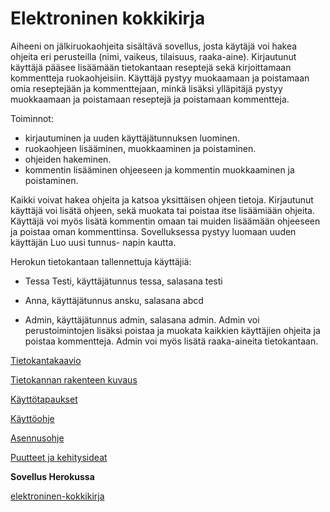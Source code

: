 # Elektroninen kokkikirja

Aiheeni on jälkiruokaohjeita sisältävä sovellus, josta käytäjä voi hakea ohjeita eri perusteilla 
(nimi, vaikeus, tilaisuus, raaka-aine). Kirjautunut käyttäjä pääsee lisäämään tietokantaan reseptejä sekä 
kirjoittamaan kommentteja ruokaohjeisiin. Käyttäjä pystyy muokaamaan ja poistamaan omia reseptejään ja kommenttejaan, minkä lisäksi ylläpitäjä pystyy muokkaamaan ja poistamaan reseptejä ja poistamaan kommentteja. 

Toiminnot:
- kirjautuminen ja uuden käyttäjätunnuksen luominen.
- ruokaohjeen lisääminen, muokkaaminen ja poistaminen.
- ohjeiden hakeminen.
- kommentin lisääminen ohjeeseen ja kommentin muokkaaminen ja poistaminen.

Kaikki voivat hakea ohjeita ja katsoa yksittäisen ohjeen tietoja. Kirjautunut käyttäjä voi lisätä ohjeen, sekä muokata tai poistaa itse lisäämiään ohjeita. Käyttäjä voi myös lisätä kommentin omaan tai muiden lisäämään ohjeeseen ja poistaa oman kommenttinsa. Sovelluksessa pystyy luomaan uuden käyttäjän Luo uusi tunnus- napin kautta.

Herokun tietokantaan tallennettuja käyttäjiä:

- Tessa Testi, käyttäjätunnus tessa, salasana testi
- Anna, käyttäjätunnus ansku, salasana abcd

- Admin, käyttäjätunnus admin, salasana admin. 
Admin voi perustoimintojen lisäksi poistaa ja muokata kaikkien käyttäjien ohjeita ja poistaa kommentteja. Admin voi myös lisätä raaka-aineita tietokantaan.

[Tietokantakaavio](https://github.com/IidaHamalainen/elektroninen-kokkikirja/blob/master/dokumentaatio/kuvat/elektroninen-kokkikirja.png)

[Tietokannan rakenteen kuvaus](https://github.com/IidaHamalainen/elektroninen-kokkikirja/blob/master/dokumentaatio/tietokantarakenteen%20kuvaus.md)

[Käyttötapaukset](https://github.com/IidaHamalainen/elektroninen-kokkikirja/blob/master/dokumentaatio/K%C3%A4ytt%C3%B6tapaukset.md)

[Käyttöohje](https://github.com/IidaHamalainen/elektroninen-kokkikirja/blob/master/dokumentaatio/K%C3%A4ytt%C3%B6ohje.md)

[Asennusohje](https://github.com/IidaHamalainen/elektroninen-kokkikirja/blob/master/dokumentaatio/Asennusohje.md)

[Puutteet ja kehitysideat](https://github.com/IidaHamalainen/elektroninen-kokkikirja/blob/master/dokumentaatio/Puuttuvat%20ominaisuudet%20ja%20kehitysideat.md)

**Sovellus Herokussa**

[elektroninen-kokkikirja](https://elektroninen-kokkikirja.herokuapp.com/)






